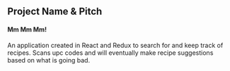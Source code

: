 ## Project Name & Pitch

#### Mm Mm Mm!
An application created in React and Redux to search for and keep track of recipes. Scans upc codes and will eventually make recipe suggestions based on what is going bad.

